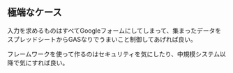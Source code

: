 ## 極端なケース
入力を求めるものはすべてGoogleフォームにしてしまって、集まったデータをスプレッドシートからGASなりでうまいこと制御してあげれば良い。

フレームワークを使って作るのはセキュリティを気にしたり、中規模システム以降で気にすれば良い。